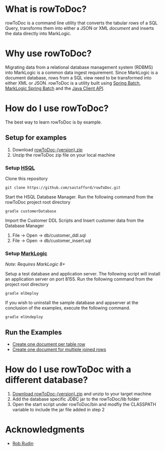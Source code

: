 # What is rowToDoc?

rowToDoc is a command line utility that converts the tabular _rows_ of a SQL Query, transforms them into either a JSON or XML _document_ and inserts the data directly into MarkLogic.

# Why use rowToDoc?

Migrating data from a relational database management system (RDBMS) into MarkLogic is a common data ingest requirement.  Since MarkLogic is a document database, rows from a SQL view need to be transformed into either XML or JSON.  rowToDoc is a utility built using [Spring Batch](http://projects.spring.io/spring-batch/), [MarkLogic Spring Batch](https://github.com/sastafford/marklogic-spring-batch) and the [Java Client API](http://docs.marklogic.com/javadoc/client/index.html).  

# How do I use rowToDoc?

The best way to learn rowToDoc is by example.  

## Setup for examples

1. Download [rowToDoc-(version).zip](https://github.com/sastafford/rowToDoc/releases)
2. Unzip the rowToDoc zip file on your local machine

### Setup [HSQL](http://hsqldb.org/)

Clone this repository
 
    git clone https://github.com/sastafford/rowToDoc.git
 
Start the HSQL Database Manager.  Run the following command from the rowToDoc project root directory
 
    gradle customerDatabase
 
Import the Customer DDL Scripts and Insert customer data from the Database Manager
   
   1. File -> Open -> db/customer_ddl.sql
   2. File -> Open -> db/customer_insert.sql
    
### Setup [MarkLogic](http://developer.marklogic.com/products)
  
_Note: Requires MarkLogic 8+_

Setup a test database and application server.  The following script will install an application server on port 8155.  Run the following command from the project root directory

    gradle mlDeploy

If you wish to uninstall the sample database and appserver at the conclusion of the examples, execute the following command. 

    gradle mlUndeploy

## Run the Examples

  * [Create one document per table row](./example_1.md)
  * [Create one document for multiple joined rows](./example_2.md)
  
# How do I use rowToDoc with a different database?

  1) [Download rowToDoc-(version).zip](https://github.com/sastafford/rowToDoc/releases) and unzip to your target machine
  2) Add the database specific JDBC jar to the rowToDoc/lib folder
  3) Open the start script under rowToDoc/bin and modfiy the CLASSPATH variable to include the jar file added in step 2
  
# Acknowledgments

 * [Rob Rudin](http://github.com/rjrudin)
